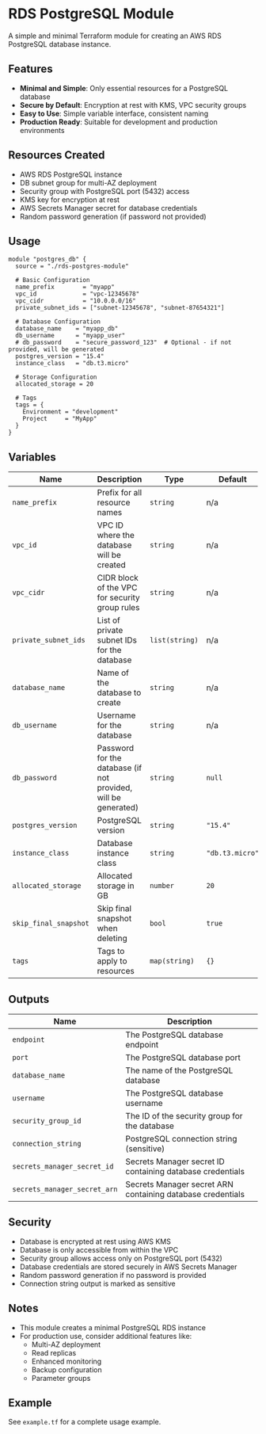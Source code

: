 # RDS PostgreSQL Module

A simple and minimal Terraform module for creating an AWS RDS PostgreSQL database instance.

## Features

- **Minimal and Simple**: Only essential resources for a PostgreSQL database
- **Secure by Default**: Encryption at rest with KMS, VPC security groups
- **Easy to Use**: Simple variable interface, consistent naming
- **Production Ready**: Suitable for development and production environments

## Resources Created

- AWS RDS PostgreSQL instance
- DB subnet group for multi-AZ deployment
- Security group with PostgreSQL port (5432) access
- KMS key for encryption at rest
- AWS Secrets Manager secret for database credentials
- Random password generation (if password not provided)

## Usage

```hcl
module "postgres_db" {
  source = "./rds-postgres-module"

  # Basic Configuration
  name_prefix        = "myapp"
  vpc_id             = "vpc-12345678"
  vpc_cidr           = "10.0.0.0/16"
  private_subnet_ids = ["subnet-12345678", "subnet-87654321"]

  # Database Configuration
  database_name    = "myapp_db"
  db_username      = "myapp_user"
  # db_password    = "secure_password_123"  # Optional - if not provided, will be generated
  postgres_version = "15.4"
  instance_class   = "db.t3.micro"

  # Storage Configuration
  allocated_storage = 20

  # Tags
  tags = {
    Environment = "development"
    Project     = "MyApp"
  }
}
```

## Variables

| Name | Description | Type | Default | Required |
|------|-------------|------|---------|----------|
| `name_prefix` | Prefix for all resource names | `string` | n/a | yes |
| `vpc_id` | VPC ID where the database will be created | `string` | n/a | yes |
| `vpc_cidr` | CIDR block of the VPC for security group rules | `string` | n/a | yes |
| `private_subnet_ids` | List of private subnet IDs for the database | `list(string)` | n/a | yes |
| `database_name` | Name of the database to create | `string` | n/a | yes |
| `db_username` | Username for the database | `string` | n/a | yes |
| `db_password` | Password for the database (if not provided, will be generated) | `string` | `null` | no |
| `postgres_version` | PostgreSQL version | `string` | `"15.4"` | no |
| `instance_class` | Database instance class | `string` | `"db.t3.micro"` | no |
| `allocated_storage` | Allocated storage in GB | `number` | `20` | no |
| `skip_final_snapshot` | Skip final snapshot when deleting | `bool` | `true` | no |
| `tags` | Tags to apply to resources | `map(string)` | `{}` | no |

## Outputs

| Name | Description |
|------|-------------|
| `endpoint` | The PostgreSQL database endpoint |
| `port` | The PostgreSQL database port |
| `database_name` | The name of the PostgreSQL database |
| `username` | The PostgreSQL database username |
| `security_group_id` | The ID of the security group for the database |
| `connection_string` | PostgreSQL connection string (sensitive) |
| `secrets_manager_secret_id` | Secrets Manager secret ID containing database credentials |
| `secrets_manager_secret_arn` | Secrets Manager secret ARN containing database credentials |

## Security

- Database is encrypted at rest using AWS KMS
- Database is only accessible from within the VPC
- Security group allows access only on PostgreSQL port (5432)
- Database credentials are stored securely in AWS Secrets Manager
- Random password generation if no password is provided
- Connection string output is marked as sensitive

## Notes

- This module creates a minimal PostgreSQL RDS instance
- For production use, consider additional features like:
  - Multi-AZ deployment
  - Read replicas
  - Enhanced monitoring
  - Backup configuration
  - Parameter groups

## Example

See `example.tf` for a complete usage example.
